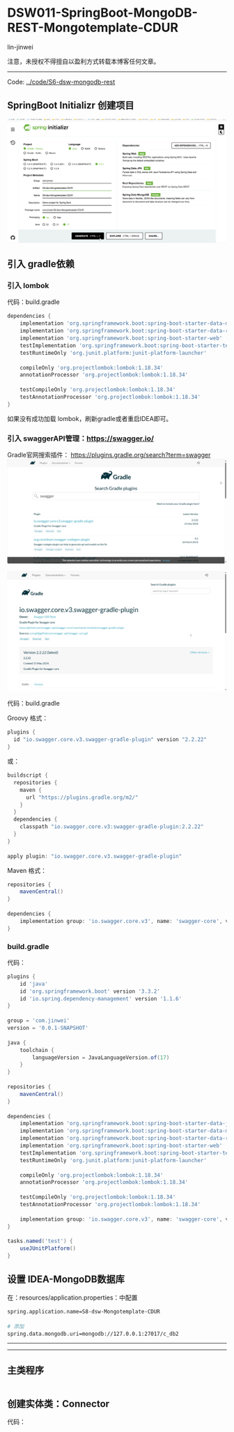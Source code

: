 # DSW011-SpringBoot-MongoDB-REST-Mongotemplate-CDUR

lin-jinwei

注意，未授权不得擅自以盈利方式转载本博客任何文章。

---

Code: [../code/S6-dsw-mongodb-rest](../code/S6-dsw-mongodb-rest/)


## SpringBoot Initializr 创建项目
![alt text](image-60.png)

## 引入 gradle依赖

### 引入 lombok

代码：build.gradle

```gradle
dependencies {
	implementation 'org.springframework.boot:spring-boot-starter-data-mongodb'
	implementation 'org.springframework.boot:spring-boot-starter-data-rest'
	implementation 'org.springframework.boot:spring-boot-starter-web'
	testImplementation 'org.springframework.boot:spring-boot-starter-test'
	testRuntimeOnly 'org.junit.platform:junit-platform-launcher'
	
 	compileOnly 'org.projectlombok:lombok:1.18.34'
	annotationProcessor 'org.projectlombok:lombok:1.18.34'
	
	testCompileOnly 'org.projectlombok:lombok:1.18.34'
	testAnnotationProcessor 'org.projectlombok:lombok:1.18.34'
}
```

如果没有成功加载 lombok，刷新gradle或者重启IDEA即可。


### 引入 swaggerAPI管理：https://swagger.io/

Gradle官网搜索插件：
https://plugins.gradle.org/search?term=swagger
![alt text](image-61.png)

![alt text](image-62.png)

代码：build.gradle

Groovy 格式：
```gradle
plugins {
  id "io.swagger.core.v3.swagger-gradle-plugin" version "2.2.22"
}
```
或：

```gradle
buildscript {
  repositories {
    maven {
      url "https://plugins.gradle.org/m2/"
    }
  }
  dependencies {
    classpath "io.swagger.core.v3:swagger-gradle-plugin:2.2.22"
  }
}

apply plugin: "io.swagger.core.v3.swagger-gradle-plugin"
```

Maven 格式：

```gradle
repositories {
	mavenCentral()
}

dependencies {
	implementation group: 'io.swagger.core.v3', name: 'swagger-core', version: '2.2.22'
}
```

### build.gradle

代码：
```gradle
plugins {
	id 'java'
	id 'org.springframework.boot' version '3.3.2'
	id 'io.spring.dependency-management' version '1.1.6'
}

group = 'com.jinwei'
version = '0.0.1-SNAPSHOT'

java {
	toolchain {
		languageVersion = JavaLanguageVersion.of(17)
	}
}

repositories {
	mavenCentral()
}

dependencies {
	implementation 'org.springframework.boot:spring-boot-starter-data-jpa'
	implementation 'org.springframework.boot:spring-boot-starter-data-mongodb'
	implementation 'org.springframework.boot:spring-boot-starter-data-rest'
	implementation 'org.springframework.boot:spring-boot-starter-web'
	testImplementation 'org.springframework.boot:spring-boot-starter-test'
	testRuntimeOnly 'org.junit.platform:junit-platform-launcher'

	compileOnly 'org.projectlombok:lombok:1.18.34'
	annotationProcessor 'org.projectlombok:lombok:1.18.34'

	testCompileOnly 'org.projectlombok:lombok:1.18.34'
	testAnnotationProcessor 'org.projectlombok:lombok:1.18.34'

	implementation group: 'io.swagger.core.v3', name: 'swagger-core', version: '2.2.22'
}

tasks.named('test') {
	useJUnitPlatform()
}
```

## 设置 IDEA-MongoDB数据库

在：resources/application.properties：中配置

```bash
spring.application.name=S8-dsw-Mongotemplate-CDUR

# 添加
spring.data.mongodb.uri=mongodb://127.0.0.1:27017/c_db2
```

---
---

## 主类程序

```java

```

## 创建实体类：Connector

代码：